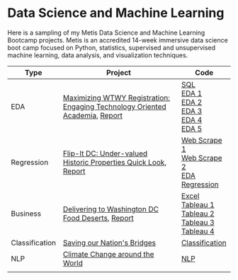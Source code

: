 # Data Science and Machine Learning
Here is a sampling of my Metis Data Science and Machine Learning Bootcamp projects. Metis is an accredited 14-week immersive data science boot camp focused on Python, statistics, supervised and unsupervised machine learning, data analysis, and visualization techniques.



| Type           | Project                                                      | Code                                                         |
| -------------- | ------------------------------------------------------------ | ------------------------------------------------------------ |
| EDA            | [Maximizing WTWY Registration: Engaging Technology Oriented Academia](https://github.com/arbgar/metis/blob/main/EDA/Project/Final%20Deliverable/WTWY%20Presentation.pdf), [Report](https://github.com/arbgar/metis/blob/main/EDA/Project/Final%20Deliverable/WTWY%20Report.md) | [SQL](https://github.com/arbgar/metis/blob/main/EDA/Project/Final%20Deliverable/SQLAlchemy_Exercise.ipynb) <br/>[EDA 1](https://github.com/arbgar/metis/blob/main/EDA/Project/Final%20Deliverable/mta_raw_data_2018.ipynb)   <br/>[EDA 2](https://github.com/arbgar/metis/blob/main/EDA/Project/Final%20Deliverable/mta_clean_data_2018.ipynb) <br/>[EDA 3](https://github.com/arbgar/metis/blob/main/EDA/Project/Final%20Deliverable/mta_final_2018.ipynb) <br/>[EDA 4](https://github.com/arbgar/metis/blob/main/EDA/Project/Final%20Deliverable/mta_data_2021.ipynb)<br/>[EDA 5](https://github.com/arbgar/metis/blob/main/EDA/Project/Final%20Deliverable/university_location.ipynb) |
| Regression     | [Flip-It DC: Under-valued Historic Properties Quick Look](https://github.com/arbgar/metis/blob/main/Regression/Project/Final%20Deliverable/FID%20Presentation.pdf), [Report](https://github.com/arbgar/metis/blob/main/Regression/Project/Final%20Deliverable/FID%20Report.md) | [Web Scrape 1](https://github.com/arbgar/metis/blob/main/Regression/Project/Final%20Deliverable/1_collect_area_hs_scrape.ipynb)   <br/>[Web Scrape 2](https://github.com/arbgar/metis/blob/main/Regression/Project/Final%20Deliverable/2_collect_individual_hs_scrape.ipynb) <br/>[EDA](https://github.com/arbgar/metis/blob/main/Regression/Project/Final%20Deliverable/3_model_reg1_eda.ipynb) <br/>[Regression](https://github.com/arbgar/metis/blob/main/Regression/Project/Final%20Deliverable/4_model_reg2_predict.ipynb) |
| Business       | [Delivering to Washington DC Food Deserts](https://github.com/arbgar/metis/blob/main/Business%20Fundamentals/Project/Final%20Deliverable/bf_presentation.pdf), [Report](https://github.com/arbgar/metis/blob/main/Business%20Fundamentals/Project/Final%20Deliverable/bf_report.md) | [Excel](https://github.com/arbgar/metis/blob/main/Business%20Fundamentals/Project/Final%20Deliverable/bf_78_analysis.xlsx)<br/>[Tableau 1](https://public.tableau.com/app/profile/alison.garrett/viz/bf_78_analysis/Ward7)<br/>[Tableau 2](https://public.tableau.com/app/profile/alison.garrett/viz/bf_ward_grocery/Sheet2)<br/>[Tableau 3](https://public.tableau.com/app/profile/alison.garrett/viz/bf_need/Dashboard1) <br/>[Tableau 4](https://public.tableau.com/app/profile/alison.garrett/viz/Wards-PS/Sheet2) |
| Classification | [Saving our Nation's Bridges](https://github.com/arbgar/metis/blob/main/Classification/Project/Final%20Deliverable/cl_presentation.pdf) | [Classification](https://github.com/arbgar/metis/blob/main/Classification/Project/Final%20Deliverable/nbi_model.ipynb) |
| NLP            | [Climate Change around the World](https://github.com/arbgar/metis/blob/main/NLP/Project/Final%20Deliverable/nlp_presentation.pdf) | [NLP](https://github.com/arbgar/metis/blob/main/NLP/Project/Final%20Deliverable/nlp_gdelt.ipynb) |
|                |                                                              |                                                              |

